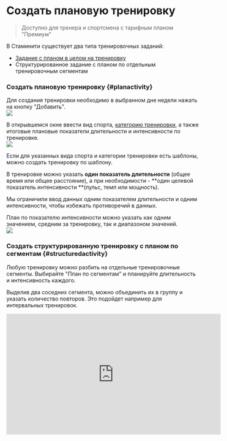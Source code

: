 # Создать плановую тренировку

> Доступно для тренера и спортсмена с тарифным планом "Премиум"

В Стаминити существует два типа тренировочных заданий:

* [Задание с планом в целом на тренировку](#planactivity)
* Структурированное задание с планом по отдельным тренировочным сегментам 

### Создать плановую тренировку {#planactivity}

Для создания тренировки необходимо в выбранном дне недели нажать на кнопку "Добавить".  
![](http://content.staminity.com/assets/images/CreateActivity.gif)

В открывшемся окне ввести вид спорта, [категорию тренировки](/basics/activity-categories.md), а также итоговые плановые показатели длительности и интенсивности по тренировке.  
![](http://content.staminity.com/assets/images/CreatePlanActivity.png)

Если для указанных вида спорта и категории тренировки есть шаблоны, можно создать тренировку по шаблону.

В тренировке можно указать **один показатель длительности** \(общее время или общее расстояние\), а при необходимости - **один целевой показатель интенсивности **\(пульс, темп или мощность\).

Мы ограничили ввод данных одним показателем длительности и одним интенсивности, чтобы избежать противоречий в данных.

План по показателю интенсивности можно указать как одним значением, средним за тренировку, так и диапазоном значений.  
![](http://content.staminity.com/assets/images/IntensityFromTo.png)

### Создать структурированную тренировку с планом по сегментам {#structuredactivity}

Любую тренировку можно разбить на отдельные тренировочные сегменты. 
Выбирайте "План по сегментам" и планируйте длительность и интенсивность каждого.

Выделив два соседних сегмента, можно объединить их в группу и указать количество повторов. Это подойдет например для интервальных тренировок.

<iframe width="560" height="315" src="https://www.youtube.com/embed/LGEj_hVFpHs" frameborder="0" allowfullscreen></iframe>






